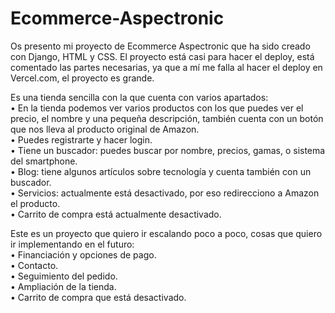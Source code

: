 # Ecommerce-Aspectronic

Os presento mi proyecto de Ecommerce Aspectronic que ha sido creado con Django, HTML y CSS. El proyecto está casi para hacer el deploy, está comentado las partes necesarias, ya que a mí me falla al hacer el deploy en Vercel.com, el proyecto es grande. <br/>

Es una tienda sencilla con la que cuenta con varios apartados: <br/>
• En la tienda podemos ver varios productos con los que puedes ver el precio, el nombre y una pequeña descripción, también cuenta con un botón que nos lleva al producto original de Amazon. <br/>
• Puedes registrarte y hacer login. <br/>
• Tiene un buscador: puedes buscar por nombre, precios, gamas, o sistema del smartphone. <br/>
• Blog: tiene algunos artículos sobre tecnología y cuenta también con un buscador. <br/>
• Servicios: actualmente está desactivado, por eso redirecciono a Amazon el producto. <br/>
• Carrito de compra está actualmente desactivado. <br/>

Este es un proyecto que quiero ir escalando poco a poco, cosas que quiero ir implementando en el futuro: <br/>
• Financiación y opciones de pago. <br/>
• Contacto. <br/>
• Seguimiento del pedido. <br/>
• Ampliación de la tienda. <br/>
• Carrito de compra que está desactivado.
